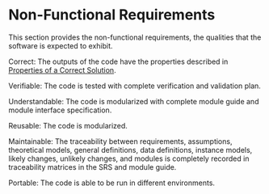 # Non-Functional Requirements

This section provides the non-functional requirements, the qualities that the software is expected to exhibit.

Correct: The outputs of the code have the properties described in [Properties of a Correct Solution](./properties-of-solution.md).

Verifiable: The code is tested with complete verification and validation plan.

Understandable: The code is modularized with complete module guide and module interface specification.

Reusable: The code is modularized.

Maintainable: The traceability between requirements, assumptions, theoretical models, general definitions, data definitions, instance models, likely changes, unlikely changes, and modules is completely recorded in traceability matrices in the SRS and module guide.

Portable: The code is able to be run in different environments.
